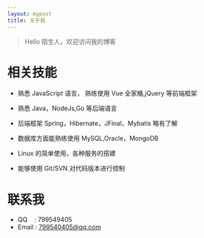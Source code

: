 ```yaml
---
layout: mypost
title: 关于我
---
```


> Hello 陌生人，欢迎访问我的博客


# 相关技能

- 熟悉 JavaScript 语言， 熟练使用 Vue 全家桶,jQuery 等前端框架

- 熟悉 Java，NodeJs,Go 等后端语言

- 后端框架 Spring，Hibernate，JFinal，Mybatis 略有了解

- 数据库方面能熟练使用 MySQL,Oracle，MongoDB

- Linux 的简单使用，各种服务的搭建

- 能够使用 Git/SVN 对代码版本进行控制

# 联系我

- QQ&nbsp;&nbsp;&nbsp;&nbsp;: 799549405
- Email&nbsp;: 799540405@qq.com
